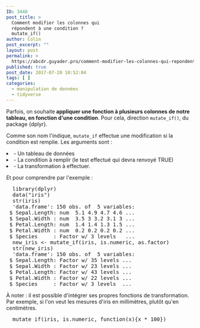 ```yaml
---
ID: 3448
post_title: >
  Comment modifier les colonnes qui
  répondent à une condition ?
  mutate_if()
author: Colin
post_excerpt: ""
layout: post
permalink: >
  https://abcdr.guyader.pro/comment-modifier-les-colonnes-qui-repondent-a-une-condition-mutate_if/
published: true
post_date: 2017-07-20 10:52:04
tags: [ ]
categories:
  - manipulation de données
  - tidyverse
---
```

<p>Parfois, on souhaite<strong> appliquer une fonction à plusieurs colonnes de notre tableau, en fonction d'une condition</strong>. Pour cela, direction <code>mutate_if()</code>, du package {dplyr}.</p>

<p>Comme son nom l'indique, <code>mutate_if</code> effectue une modification si la condition est remplie. Les arguments sont : 

<li> - Un tableau de données </li>
<li> - La condition à remplir (le test effectué qui devra renvoyé TRUE) </li>
<li> - La transformation à effectuer.</li></p>

<p>Et pour comprendre par l'exemple :</p>

<p><pre lang="rsplus">
  library(dplyr)
  data("iris")
  str(iris)
  'data.frame':	150 obs. of  5 variables:
 $ Sepal.Length: num  5.1 4.9 4.7 4.6 ...
 $ Sepal.Width : num  3.5 3 3.2 3.1 3 ...
 $ Petal.Length: num  1.4 1.4 1.3 1.5 ...
 $ Petal.Width : num  0.2 0.2 0.2 0.2 ...
 $ Species     : Factor w/ 3 levels   ...
  new_iris <- mutate_if(iris, is.numeric, as.factor)
  str(new_iris)
  'data.frame':	150 obs. of  5 variables:
 $ Sepal.Length: Factor w/ 35 levels ...
 $ Sepal.Width : Factor w/ 23 levels ...
 $ Petal.Length: Factor w/ 43 levels ...
 $ Petal.Width : Factor w/ 22 levels ...
 $ Species     : Factor w/ 3 levels  ...
</pre></p>

<p>À noter : il est possible d'intégrer ses propres fonctions de transformation. Par exemple, si l'on veut les mesures d'iris en millimètres, plutôt qu'en centimètres.</p>

<p><pre lang="rsplus">
  mutate_if(iris, is.numeric, function(x){x * 100})
</pre></p>